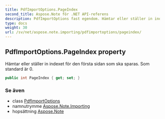 ```yaml
---
title: PdfImportOptions.PageIndex
second_title: Aspose.Note för .NET API-referens
description: PdfImportOptions fast egendom. Hämtar eller ställer in indexet för den första sidan som ska sparas. Som standard är 0.
type: docs
weight: 30
url: /sv/net/aspose.note.importing/pdfimportoptions/pageindex/
---
```

## PdfImportOptions.PageIndex property

Hämtar eller ställer in indexet för den första sidan som ska sparas. Som standard är 0.

```csharp
public int PageIndex { get; set; }
```

### Se även

* class [PdfImportOptions](../)
* namnutrymme [Aspose.Note.Importing](../../pdfimportoptions/)
* hopsättning [Aspose.Note](../../../)


